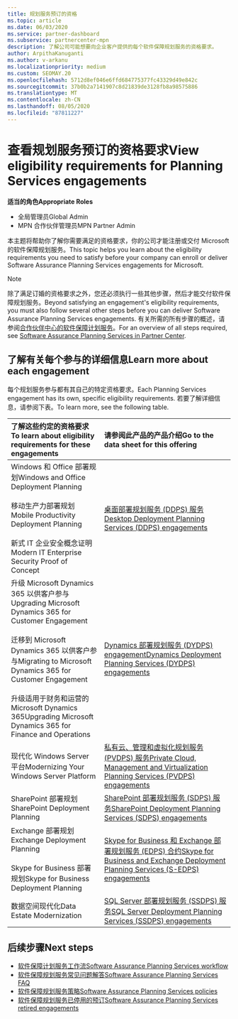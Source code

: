 ```yaml
---
title: 规划服务预订的资格
ms.topic: article
ms.date: 06/03/2020
ms.service: partner-dashboard
ms.subservice: partnercenter-mpn
description: 了解公司可能想要向企业客户提供的每个软件保障规划服务的资格要求。
author: ArpithaKanuganti
ms.author: v-arkanu
ms.localizationpriority: medium
ms.custom: SEOMAY.20
ms.openlocfilehash: 5712d8ef046e6ffd684775377fc43329d49e842c
ms.sourcegitcommit: 37b0b2a7141907c8d21839de3128fb8a98575886
ms.translationtype: MT
ms.contentlocale: zh-CN
ms.lasthandoff: 08/05/2020
ms.locfileid: "87811227"
---
```

# <a name="view-eligibility-requirements-for-planning-services-engagements"></a><span data-ttu-id="078fe-103">查看规划服务预订的资格要求</span><span class="sxs-lookup"><span data-stu-id="078fe-103">View eligibility requirements for Planning Services engagements</span></span>

<span data-ttu-id="078fe-104">**适当的角色**</span><span class="sxs-lookup"><span data-stu-id="078fe-104">**Appropriate Roles**</span></span>

- <span data-ttu-id="078fe-105">全局管理员</span><span class="sxs-lookup"><span data-stu-id="078fe-105">Global Admin</span></span>
- <span data-ttu-id="078fe-106">MPN 合作伙伴管理员</span><span class="sxs-lookup"><span data-stu-id="078fe-106">MPN Partner Admin</span></span>

<span data-ttu-id="078fe-107">本主题将帮助你了解你需要满足的资格要求，你的公司才能注册或交付 Microsoft 的软件保障规划服务。</span><span class="sxs-lookup"><span data-stu-id="078fe-107">This topic helps you learn about the eligibility requirements you need to satisfy before your company can enroll or deliver Software Assurance Planning Services engagements for Microsoft.</span></span>

>[!NOTE]
> <span data-ttu-id="078fe-108">除了满足订婚的资格要求之外，您还必须执行一些其他步骤，然后才能交付软件保障规划服务。</span><span class="sxs-lookup"><span data-stu-id="078fe-108">Beyond satisfying an engagement's eligibility requirements, you must also follow several other steps before you can deliver Software Assurance Planning Services engagements.</span></span> <span data-ttu-id="078fe-109">有关所需的所有步骤的概述，请参阅[合作伙伴中心的软件保障计划服务](software-assurance-dps.md)。</span><span class="sxs-lookup"><span data-stu-id="078fe-109">For an overview of all steps required, see [Software Assurance Planning Services in Partner Center](software-assurance-dps.md).</span></span>

## <a name="learn-more-about-each-engagement"></a><span data-ttu-id="078fe-110">了解有关每个参与的详细信息</span><span class="sxs-lookup"><span data-stu-id="078fe-110">Learn more about each engagement</span></span>

<span data-ttu-id="078fe-111">每个规划服务参与都有其自己的特定资格要求。</span><span class="sxs-lookup"><span data-stu-id="078fe-111">Each Planning Services engagement has its own, specific eligibility requirements.</span></span> <span data-ttu-id="078fe-112">若要了解详细信息，请参阅下表。</span><span class="sxs-lookup"><span data-stu-id="078fe-112">To learn more, see the following table.</span></span>

|<span data-ttu-id="078fe-113">**了解这些约定的资格要求**</span><span class="sxs-lookup"><span data-stu-id="078fe-113">**To learn about eligibility requirements for these engagements**</span></span>   |<span data-ttu-id="078fe-114">**请参阅此产品的产品介绍**</span><span class="sxs-lookup"><span data-stu-id="078fe-114">**Go to the data sheet for this offering**</span></span>  |
|:------------------------------------|:------------------|
| <span data-ttu-id="078fe-115">Windows 和 Office 部署规划</span><span class="sxs-lookup"><span data-stu-id="078fe-115">Windows and Office Deployment Planning</span></span><br/><br/> <span data-ttu-id="078fe-116">移动生产力部署规划</span><span class="sxs-lookup"><span data-stu-id="078fe-116">Mobile Productivity Deployment Planning</span></span><br/><br/> <span data-ttu-id="078fe-117">新式 IT 企业安全概念证明</span><span class="sxs-lookup"><span data-stu-id="078fe-117">Modern IT Enterprise Security Proof of Concept</span></span> | [<span data-ttu-id="078fe-118">桌面部署规划服务 (DDPS) 服务</span><span class="sxs-lookup"><span data-stu-id="078fe-118">Desktop Deployment Planning Services (DDPS) engagements</span></span>](https://go.microsoft.com/fwlink/?linkid=2116072) |
| <span data-ttu-id="078fe-119">升级 Microsoft Dynamics 365 以供客户参与</span><span class="sxs-lookup"><span data-stu-id="078fe-119">Upgrading Microsoft Dynamics 365 for Customer Engagement</span></span><br/><br/> <span data-ttu-id="078fe-120">迁移到 Microsoft Dynamics 365 以供客户参与</span><span class="sxs-lookup"><span data-stu-id="078fe-120">Migrating to Microsoft Dynamics 365 for Customer Engagement</span></span><br/><br/> <span data-ttu-id="078fe-121">升级适用于财务和运营的 Microsoft Dynamics 365</span><span class="sxs-lookup"><span data-stu-id="078fe-121">Upgrading Microsoft Dynamics 365 for Finance and Operations</span></span>  | [<span data-ttu-id="078fe-122">Dynamics 部署规划服务 (DYDPS) engagement</span><span class="sxs-lookup"><span data-stu-id="078fe-122">Dynamics Deployment Planning Services (DYDPS) engagements</span></span>](https://go.microsoft.com/fwlink/?linkid=2116073)  |
| <span data-ttu-id="078fe-123">现代化 Windows Server 平台</span><span class="sxs-lookup"><span data-stu-id="078fe-123">Modernizing Your Windows Server Platform</span></span> | [<span data-ttu-id="078fe-124">私有云、管理和虚拟化规划服务 (PVDPS) 服务</span><span class="sxs-lookup"><span data-stu-id="078fe-124">Private Cloud, Management and Virtualization Planning Services (PVDPS) engagements</span></span>](https://go.microsoft.com/fwlink/?linkid=2115982) |
| <span data-ttu-id="078fe-125">SharePoint 部署规划</span><span class="sxs-lookup"><span data-stu-id="078fe-125">SharePoint Deployment Planning</span></span>   | [<span data-ttu-id="078fe-126">SharePoint 部署规划服务 (SDPS) 服务</span><span class="sxs-lookup"><span data-stu-id="078fe-126">SharePoint Deployment Planning Services (SDPS) engagements</span></span>](https://go.microsoft.com/fwlink/?linkid=2116074)  |
| <span data-ttu-id="078fe-127">Exchange 部署规划</span><span class="sxs-lookup"><span data-stu-id="078fe-127">Exchange Deployment Planning</span></span><br/><br/> <span data-ttu-id="078fe-128">Skype for Business 部署规划</span><span class="sxs-lookup"><span data-stu-id="078fe-128">Skype for Business Deployment Planning</span></span>  | [<span data-ttu-id="078fe-129">Skype for Business 和 Exchange 部署规划服务 (EDPS) 合约</span><span class="sxs-lookup"><span data-stu-id="078fe-129">Skype for Business and Exchange Deployment Planning Services (S-EDPS) engagements</span></span>](https://go.microsoft.com/fwlink/?linkid=2116075)  |
| <span data-ttu-id="078fe-130">数据空间现代化</span><span class="sxs-lookup"><span data-stu-id="078fe-130">Data Estate Modernization</span></span>  | [<span data-ttu-id="078fe-131">SQL Server 部署规划服务 (SSDPS) 服务</span><span class="sxs-lookup"><span data-stu-id="078fe-131">SQL Server Deployment Planning Services (SSDPS) engagements</span></span>](https://go.microsoft.com/fwlink/?linkid=2116076)  |

## <a name="next-steps"></a><span data-ttu-id="078fe-132">后续步骤</span><span class="sxs-lookup"><span data-stu-id="078fe-132">Next steps</span></span>

- [<span data-ttu-id="078fe-133">软件保障计划服务工作流</span><span class="sxs-lookup"><span data-stu-id="078fe-133">Software Assurance Planning Services workflow</span></span>](https://go.microsoft.com/fwlink/?linkid=2115983)
- [<span data-ttu-id="078fe-134">软件保障规划服务常见问题解答</span><span class="sxs-lookup"><span data-stu-id="078fe-134">Software Assurance Planning Services FAQ</span></span>](https://go.microsoft.com/fwlink/?linkid=2116077)
- [<span data-ttu-id="078fe-135">软件保障规划服务策略</span><span class="sxs-lookup"><span data-stu-id="078fe-135">Software Assurance Planning Services policies</span></span>](https://go.microsoft.com/fwlink/?linkid=2115984)
- [<span data-ttu-id="078fe-136">软件保障规划服务已停用的预订</span><span class="sxs-lookup"><span data-stu-id="078fe-136">Software Assurance Planning Services retired engagements</span></span>](https://query.prod.cms.rt.microsoft.com/cms/api/am/binary/RE4sln9)
